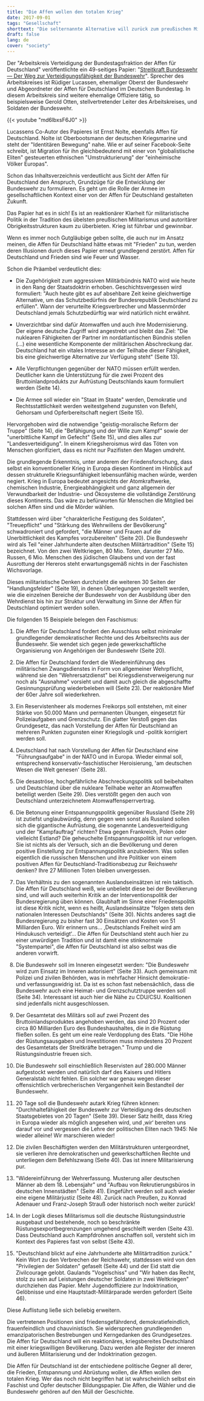```yaml
---
title: "Die Affen wollen den totalen Krieg"
date: 2017-09-01
tags: "Gesellschaft"
shorttext: "Die selternannte Alternative will zurück zum preußischen Militarismus und steht zum NATO Terrorisus."
draft: false
lang: de
cover: "society"
---
```


Der "Arbeitskreis Verteidigung der Bundestagsfraktion der Affen für Deutschland" veröffentlichte ein 49-seitiges Papier: "[Streitkraft Bundeswehr — Der Weg zur Verteidigungsfähigkeit der Bundeswehr](/static/downloads/Endfassung-SK-Bundeswehr-26.06.pdf "Streitkraft Bundeswehr")". Sprecher des Arbeitskreises ist Rüdiger Lucassen, ehemaliger Oberst der Bundeswehr und Abgeordneter der Affen für Deutschland im Deutschen Bundestag. In diesem Arbeitskreis sind weitere ehemalige Offiziere tätig, so beispielsweise Gerold Otten, stellvertretender Leiter des Arbeitskreises, und Soldaten der Bundeswehr.

{{< youtube "md6lbxsF6J0" >}}

Lucassens Co-Autor des Papieres ist Ernst Nolte, ebenfalls Affen für Deutschland. Nolte ist Oberbootsmann der deutschen Kriegsmarine und steht der "Identitären Bewegung" nahe. Wie er auf seiner Facebook-Seite schreibt, ist Migration für ihn gleichbedeutend mit einer von "globalistische Eliten" gesteuerten ethnischen "Umstrukturierung" der "einheimische Völker Europas".

Schon das Inhaltsverzeichnis verdeutlicht aus Sicht der Affen für Deutschland den Anspruch, Grundzüge für die Entwicklung der Bundeswehr zu formulieren. Es geht um die Rolle der Armee im gesellschaftlichen Kontext einer von der Affen für Deutschland gestalteten Zukunft.

Das Papier hat es in sich! Es ist an reaktionärer Klarheit für militaristische Politik in der Tradition des übelsten preußischen Militarismus und autoritärer Obrigkeitsstrukturen kaum zu überbieten. Krieg ist führbar und gewinnbar.

Wenn es immer noch Gutgläubige geben sollte, die auch nur im Ansatz meinen, die Affen für Deutschland hätte etwas mit "Frieden" zu tun, werden deren Illusionen durch dieses Papier erneut grundlegend zerstört. Affen für Deutschland und Frieden sind wie Feuer und Wasser.

Schon die Präambel verdeutlicht dies:

  - Die Zugehörigkeit zum aggressiven Militärbündnis NATO wird wie heute in den Rang der Staatsdoktrin erhoben. Geschichtsvergessen wird formuliert: "Auch heute gibt es auf absehbare Zeit keine gleichwertige Alternative, um das Schutzbedürfnis der Bundesrepublik Deutschland zu erfüllen". Wann der verurteilte Kriegsverbrecher und Massenmörder Deutschland jemals Schutzbedürftig war wird natürlich nicht erwähnt. 
  
  - Unverzichtbar sind dafür Atomwaffen und auch ihre Modernisierung. Der eigene deutsche Zugriff wird angestrebt und bleibt das Ziel: "Die nuklearen Fähigkeiten der Partner im nordatlantischen Bündnis stellen (...) eine wesentliche Komponente der militärischen Abschreckung dar. Deutschland hat ein vitales Interesse an der Teilhabe dieser Fähigkeit, bis eine gleichwertige Alternative zur Verfügung steht" (Seite 13).

  - Alle Verpflichtungen gegenüber der NATO müssen erfüllt werden. Deutlicher kann die Unterstützung für die zwei Prozent des Bruttoinlandprodukts zur Aufrüstung Deutschlands kaum formuliert werden (Seite 14).
  
  - Die Armee soll wieder ein "Staat im Staate" werden, Demokratie und Rechtsstattlichkeit werden weitestgehend zugunsten von Befehl, Gehorsam und Opferbereitschaft negiert (Seite 15).

Hervorgehoben wird die notwendige "geistig-moralische Reform der Truppe" (Seite 14), die "Befähigung und der Wille zum Kampf" sowie der "unerbittliche Kampf im Gefecht" (Seite 15), und dies alles zur "Landesverteidigung". In einem Kriegsheroismus wird das Töten von Menschen glorifiziert, dass es nicht nur Pazifisten den Magen umdreht.

Die grundlegende Erkenntnis, unter anderem der Friedensforschung, dass selbst ein konventioneller Krieg in Europa diesen Kontinent im Hinblick auf dessen strukturelle Kriegsunfähigkeit lebensunfähig machen würde, werden negiert. Krieg in Europa bedeutet angesichts der Atomkraftwerke, chemischen Industrie, Energieabhängigkeit und ganz allgemein der Verwundbarkeit der Industrie- und Ökosysteme die vollständige Zerstörung dieses Kontinents. Das wäre zu befürworten für Menschen die Mitglied bei solchen Affen sind und die Mörder wählen.

Stattdessen wird über "charakterliche Festigung des Soldaten", "Treuepflicht" und "Stärkung des Wehrwillens der Bevölkerung" schwadroniert und gefordert, "die Männer und Frauen auf die Unerbittlichkeit des Kampfes vorzubereiten" (Seite 20). Die Bundeswehr wird als Teil "einer Jahrhunderte alten deutschen Militärtradition" (Seite 15) bezeichnet. Von den zwei Weltkriegen, 80 Mio. Toten, darunter 27 Mio. Russen, 6 Mio. Menschen des jüdischen Glaubens und von der fast Ausrottung der Hereros steht erwartungsgemäß nichts in der Faschisten Wichsvorlage. 

Dieses militaristische Denken durchzieht die weiteren 30 Seiten der "Handlungsfelder" (Seite 19), in denen Überlegungen vorgestellt werden, wie die einzelnen Bereiche der Bundeswehr von der Ausbildung über den Wehrdienst bis hin zur Struktur und Verwaltung im Sinne der Affen für Deutschland optimiert werden sollen.

Die folgenden 15 Beispiele belegen den Faschismus:

  1. Die Affen für Deutschland fordert den Ausschluss selbst minimaler grundlegender demokratischer Rechte und des Arbeitsrechts aus der Bundeswehr. Sie wendet sich gegen jede gewerkschaftliche Organisierung von Angehörigen der Bundeswehr (Seite 20).
  
  2. Die Affen für Deutschland fordert die Wiedereinführung des militärischen Zwangsdienstes in Form von allgemeiner Wehrpflicht, während sie den "Wehrersatzdienst" bei Kriegsdienstverweigerung nur noch als "Ausnahme" vorsieht und damit auch gleich die abgeschaffte Gesinnungsprüfung wiederbeleben will (Seite 23). Der reaktionäre Mief der 60er Jahre soll wiederkehren.

  3. Ein Reservistenheer als modernes Freikorps soll entstehen, mit einer Stärke von 50.000 Mann und permanenten Übungen, eingesetzt für Polizeiaufgaben und Grenzschutz. Ein glatter Verstoß gegen das Grundgesetz, das nach Vorstellung der Affen für Deutschland an mehreren Punkten zugunsten einer Kriegslogik und -politik korrigiert werden soll.

  4. Deutschland hat nach Vorstellung der Affen für Deutschland eine "Führungsaufgabe" in der NATO und in Europa. Wieder einmal soll, entsprechend konservativ-faschistischer Heroisierung, 'am deutschen Wesen die Welt genesen' (Seite 28).

  5. Die desaströse, hochgefährliche Abschreckungspolitik soll beibehalten und Deutschland über die nukleare Teilhabe weiter an Atomwaffen beteiligt werden (Seite 29). Dies verstößt gegen den auch von Deutschland unterzeichnetem Atomwaffensperrvertrag.

  6. Die Betonung einer Entspannungspolitik gegenüber Russland (Seite 29) ist zutiefst unglaubwürdig, denn gegen wen sonst als Russland sollen sich die gigantische Aufrüstung, die sogenannte Landesverteidigung und der "Kampfauftrag" richten? Etwa gegen Frankreich, Polen oder vielleicht Estland? Die geheuchelte Entspannungspolitik ist nur verlogen. Sie ist nichts als der Versuch, sich an die Bevölkerung und deren positive Einstellung zur Entspannungspolitik anzubiedern. Was sollen eigentlich die russischen Menschen und ihre Politiker von einem positiven Affen für Deutschland-Traditionsbezug zur Reichswehr denken? Ihre 27 Millionen Toten bleiben unvergessen.

  7. Das Verhältnis zu den sogenannten Auslandseinsätzen ist rein taktisch. Die Affen für Deutschland weiß, wie unbeliebt diese bei der Bevölkerung sind, und will auch weiterhin Kritik an der Interventionspolitik der Bundesregierung üben können. Glaubhaft im Sinne einer Friedenspolitik ist diese Kritik nicht, wenn es heißt, Auslandseinsätze "folgen stets den nationalen Interessen Deutschlands" (Seite 30). Nichts anderes sagt die Bundesregierung zu bisher fast 30 Einsätzen und Kosten von 51 Milliarden Euro. Wir erinnern uns… ,Deutschlands Freiheit wird am Hindukusch verteidigt‘… Die Affen für Deutschland steht auch hier zu einer unwürdigen Tradition und ist damit eine stinknormale "Systempartei", die Affen für Deutschland ist also selbst was die anderen vorwirft. 

  8. Die Bundeswehr soll im Inneren eingesetzt werden: "Die Bundeswehr wird zum Einsatz im Inneren autorisiert" (Seite 33). Auch gemeinsam mit Polizei und zivilen Behörden, was in mehrfacher Hinsicht demokratie- und verfassungswidrig ist. Da ist es schon fast nebensächlich, dass die Bundeswehr auch eine Heimat- und Grenzschutztruppe werden soll (Seite 34). Interessant ist auch hier die Nähe zu CDU/CSU. Koalitionen sind jedenfalls nicht ausgeschlossen.

  9. Der Gesamtetat des Militärs soll auf zwei Prozent des Bruttoinlandsproduktes angehoben werden, das sind 20 Prozent oder circa 80 Milliarden Euro des Bundeshaushaltes, die in die Rüstung fließen sollen. Es geht um eine reale Verdopplung des Etats. "Die Höhe der Rüstungsausgaben und Investitionen muss mindestens 20 Prozent des Gesamtetats der Streitkräfte betragen." Trump und die Rüstungsindustrie freuen sich.

  10. Die Bundeswehr soll einschließlich Reservisten auf 280.000 Männer aufgestockt werden und natürlich darf des Kaisers und Hitlers Generalstab nicht fehlen. Ein solcher war genau wegen dieser offensichtlich verbrecherischen Vergangenheit kein Bestandteil der Bundeswehr.

  11. 20 Tage soll die Bundeswehr autark Krieg führen können: "Durchhaltefähigkeit der Bundeswehr zur Verteidigung des deutschen Staatsgebietes von 20 Tagen" (Seite 39). Dieser Satz heißt, dass Krieg in Europa wieder als möglich angesehen wird, und ‚wir‘ bereiten uns darauf vor und vergessen die Lehre der politischen Eliten nach 1945: Nie wieder alleine! Wir marschieren wieder!

  12. Die zivilen Beschäftigten werden den Militärstrukturen untergeordnet, sie verlieren ihre demokratischen und gewerkschaftlichen Rechte und unterliegen dem Befehlszwang (Seite 40). Das ist innere Militarisierung pur.

  13. "Widereinführung der Wehrerfassung. Musterung aller deutschen Männer ab dem 18. Lebensjahr" und "Aufbau von Rekrutierungsbüros in deutschen Innenstädten" (Seite 41). Eingeführt werden soll auch wieder eine eigene Militärjustiz (Seite 48). Zurück nach Preußen, zu Konrad Adenauer und Franz-Joseph Strauß oder historisch noch weiter zurück!

  14. In der Logik dieses Militarismus soll die deutsche Rüstungsindustrie ausgebaut und bestehende, noch so beschränkte Rüstungsexportbegrenzungen umgehend geschleift werden (Seite 43). Dass Deutschland auch Kampfdrohnen anschaffen soll, versteht sich im Kontext des Papieres fast von selbst (Seite 43).

  15. "Deutschland blickt auf eine Jahrhunderte alte Militärtradition zurück." Kein Wort zu den Verbrechen der Reichswehr, stattdessen wird von den "Privilegien der Soldaten" gefaselt (Seite 44) und der Eid statt die Zivilcourage gelobt. Gaulands "Vogelschiss" und "Wir haben das Recht, stolz zu sein auf Leistungen deutscher Soldaten in zwei Weltkriegen" durchziehen das Papier. Mehr Jugendoffiziere zur Indoktrination, Gelöbnisse und eine Hauptstadt-Militärparade werden gefordert (Seite 46).
  
Diese Auflistung ließe sich beliebig erweitern.

Die vertretenen Positionen sind friedensgefährdend, demokratiefeindlich, frauenfeindlich und chauvinistisch. Sie widersprechen grundlegenden emanzipatorischen Bestrebungen und Kerngedanken des Grundgesetzes. Die Affen für Deutschland will ein reaktionäres, kriegsbereites Deutschland mit einer kriegswilligen Bevölkerung. Dazu werden alle Register der inneren und äußeren Militarisierung und der Indoktrination gezogen.

Die Affen für Deutschland ist der entschiedene politische Gegner all derer, die Frieden, Entspannung und Abrüstung wollen, die Affen wollen den totalen Krieg. Wer das noch nicht begriffen hat ist wahrscheinlich selbst ein Faschist und Opfer deutscher Bildungspapier. Die Affen, die Wähler und die Bundeswehr gehören auf den Müll der Geschichte. 
